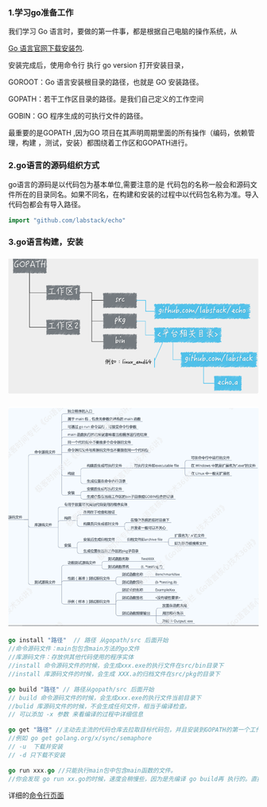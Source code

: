 ### 1.学习go准备工作

我们学习 Go 语言时，要做的第一件事，都是根据自己电脑的操作系统，从

[Go 语言官网下载安装包](https://golang.google.cn/).

安装完成后，使用命令行 执行 go version 打开安装目录，

GOROOT：Go 语言安装根目录的路径，也就是 GO 安装路径。

GOPATH：若干工作区目录的路径。是我们自己定义的工作空间

GOBIN：GO 程序生成的可执行文件的路径。

最重要的是GOPATH ,因为GO 项目在其声明周期里面的所有操作（编码，依赖管理，构建 ，测试，安装）都围绕着工作区和GOPATH进行。

### 2.go语言的源码组织方式

go语言的源码是以代码包为基本单位,需要注意的是 代码包的名称一般会和源码文件所在的目录同名。如果不同名，在构建和安装的过程中以代码包名称为准。导入代码包都会有导入路径。

```go
import "github.com/labstack/echo"
```

### 3.go语言构建，安装

### <img src="../image/one.png" />
### <img src="../image/two.png" />
```go
go install "路径"  // 路径 从gopath/src 后面开始
//命令源码文件：main包包含main方法的go文件
//库源码文件：存放供其他代码使用的程序实体
//install 命令源码文件的时候，会生成xxx.exe的执行文件在src/bin目录下
//install 库源码文件的时候，会生成 XXX.a的归档文件在src/pkg的目录下
```

```go
go build "路径" // 路径从gopath/src 后面开始
// build 命令源码文件的时候，会生成xxx.exe的执行文件当前目录下
//bulid 库源码文件的时候，不会生成任何文件，相当于编译检查。
// 可以添加 -x 参数 来看编译的过程中详细信息
```

```go
go get "路径" //主动去主流的代码仓库去拉取目标代码包，并且安装到GOPATH的第一个工作目录中。
//例如 go get golang.org/x/sync/semaphore
// -u  下载并安装
// -d 只下载不安装

```

```go
go run xxx.go //只能执行main包中包含main函数的文件。
//你会发现 go run xx.go的时候，速度会稍慢些，因为是先编译 go build再 执行的。直接执行 编译后的xx.exe文件就会快一些
```

详细的[命令行页面](https://golang.google.cn/cmd/go/)





